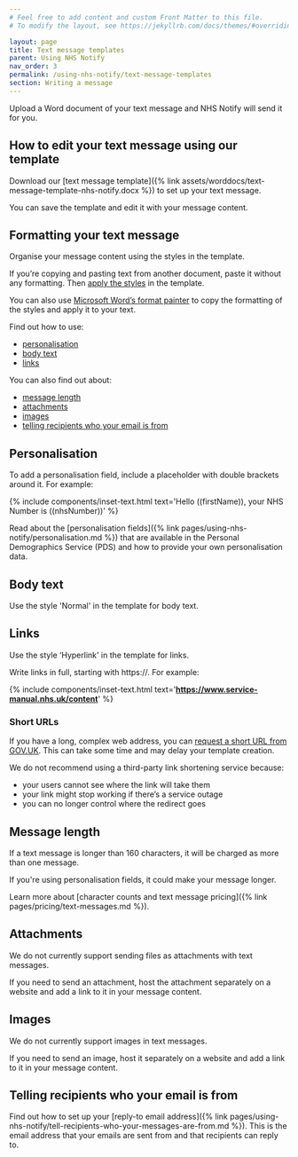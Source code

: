 ```yaml
---
# Feel free to add content and custom Front Matter to this file.
# To modify the layout, see https://jekyllrb.com/docs/themes/#overriding-theme-defaults

layout: page
title: Text message templates
parent: Using NHS Notify
nav_order: 3
permalink: /using-nhs-notify/text-message-templates
section: Writing a message
---
```


Upload a Word document of your text message and NHS Notify will send it for you.

## How to edit your text message using our template

Download our [text message template]({% link assets/worddocs/text-message-template-nhs-notify.docx %}) to set up your text message.

You can save the template and edit it with your message content.

## Formatting your text message

Organise your message content using the styles in the template.

If you’re copying and pasting text from another document, paste it without any formatting. Then [apply the styles](https://support.microsoft.com/en-gb/office/apply-styles-f8b96097-4d25-4fac-8200-6139c8093109) in the template.

You can also use [Microsoft Word’s format painter](https://support.microsoft.com/en-gb/office/use-the-format-painter-4bb415a9-d4e4-42b7-b579-170adc594e40) to copy the formatting of the styles and apply it to your text.

Find out how to use:

- [personalisation](#personalisation)<!-- markdownlint-disable-line -->
- [body text](#body-text)
- [links](#links)

You can also find out about:

- [message length](#message-length)<!-- markdownlint-disable-line -->
- [attachments](#attachments)<!-- markdownlint-disable-line -->
- [images](#images)
- [telling recipients who your email is from](#telling-recipients-who-your-email-is-from)

## Personalisation

To add a personalisation field, include a placeholder with double brackets around it. For example:

{% include components/inset-text.html
    text='Hello ((firstName)), your NHS Number is ((nhsNumber))'
%}

Read about the [personalisation fields]({% link pages/using-nhs-notify/personalisation.md %}) that are available in the Personal Demographics Service (PDS) and how to provide your own personalisation data.

## Body text

Use the style 'Normal' in the template for body text.

## Links

Use the style ‘Hyperlink' in the template for links.

Write links in full, starting with https://. For example:

{% include components/inset-text.html
    text='<b><span>https://www.service-manual.nhs.uk/content</span></b>'
%}

### Short URLs

If you have a long, complex web address, you can [request a short URL from GOV.UK](https://www.gov.uk/guidance/contact-the-government-digital-service/request-a-thing#short-url). This can take some time and may delay your template creation.

We do not recommend using a third-party link shortening service because:

- your users cannot see where the link will take them
- your link might stop working if there’s a service outage
- you can no longer control where the redirect goes

## Message length

If a text message is longer than 160 characters, it will be charged as more than one message.

If you're using personalisation fields, it could make your message longer.

Learn more about [character counts and text message pricing]({% link pages/pricing/text-messages.md %}).

## Attachments

We do not currently support sending files as attachments with text messages.

If you need to send an attachment, host the attachment separately on a website and add a link to it in your message content.

## Images

We do not currently support images in text messages.

If you need to send an image, host it separately on a website and add a link to it in your message content.

## Telling recipients who your email is from

Find out how to set up your [reply-to email address]({% link pages/using-nhs-notify/tell-recipients-who-your-messages-are-from.md %}). This is the email address that your emails are sent from and that recipients can reply to.

